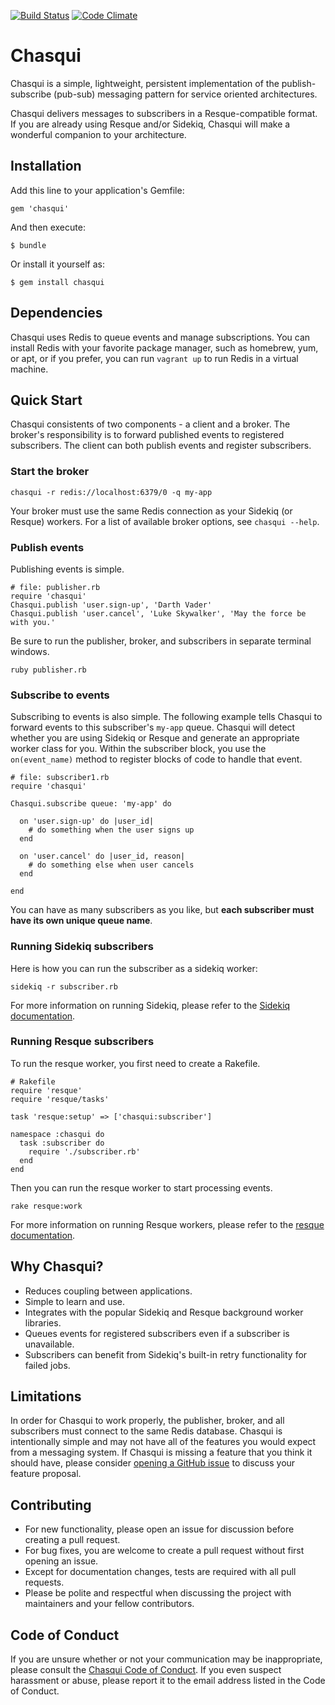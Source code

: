 [![Build Status](https://travis-ci.org/jbgo/chasqui.svg?branch=master)](https://travis-ci.org/jbgo/chasqui)
[![Code Climate](https://codeclimate.com/github/jbgo/chasqui/badges/gpa.svg)](https://codeclimate.com/github/jbgo/chasqui)

# Chasqui

Chasqui is a simple, lightweight, persistent implementation of the publish-subscribe (pub-sub)
messaging pattern for service oriented architectures.

Chasqui delivers messages to subscribers in a Resque-compatible format. If you are already
using Resque and/or Sidekiq, Chasqui will make a wonderful companion to your architecture.

## Installation

Add this line to your application's Gemfile:

    gem 'chasqui'

And then execute:

    $ bundle

Or install it yourself as:

    $ gem install chasqui

## Dependencies

Chasqui uses Redis to queue events and manage subscriptions. You can install
Redis with your favorite package manager, such as homebrew, yum, or apt, or if
you prefer, you can run `vagrant up` to run Redis in a virtual machine.

## Quick Start

Chasqui consistents of two components - a client and a broker. The broker's
responsibility is to forward published events to registered subscribers. The
client can both publish events and register subscribers.

### Start the broker

    chasqui -r redis://localhost:6379/0 -q my-app

Your broker must use the same Redis connection as your Sidekiq (or Resque)
workers. For a list of available broker options, see `chasqui --help`.

### Publish events

Publishing events is simple.

    # file: publisher.rb
    require 'chasqui'
    Chasqui.publish 'user.sign-up', 'Darth Vader'
    Chasqui.publish 'user.cancel', 'Luke Skywalker', 'May the force be with you.'

Be sure to run the publisher, broker, and subscribers in separate terminal
windows.

    ruby publisher.rb

### Subscribe to events

Subscribing to events is also simple. The following example tells Chasqui to
forward events to this subscriber's `my-app` queue. Chasqui will detect whether
you are using Sidekiq or Resque and generate an appropriate worker class for you.
Within the subscriber block, you use the `on(event_name)` method to register blocks
of code to handle that event.

    # file: subscriber1.rb
    require 'chasqui'

    Chasqui.subscribe queue: 'my-app' do

      on 'user.sign-up' do |user_id|
        # do something when the user signs up
      end

      on 'user.cancel' do |user_id, reason|
        # do something else when user cancels
      end

    end

You can have as many subscribers as you like, but __each subscriber must have
its own unique queue name__.

### Running Sidekiq subscribers

Here is how you can run the subscriber as a sidekiq worker:

    sidekiq -r subscriber.rb

For more information on running Sidekiq, please refer to the [Sidekiq documentation](https://github.com/mperham/sidekiq).

### Running Resque subscribers

To run the resque worker, you first need to create a Rakefile.

    # Rakefile
    require 'resque'
    require 'resque/tasks'

    task 'resque:setup' => ['chasqui:subscriber']

    namespace :chasqui do
      task :subscriber do
        require './subscriber.rb'
      end
    end

Then you can run the resque worker to start processing events.

    rake resque:work

For more information on running Resque workers, please refer to the [resque documentation](https://github.com/resque/resque).

## Why Chasqui?

* Reduces coupling between applications.
* Simple to learn and use.
* Integrates with the popular Sidekiq and Resque background worker libraries.
* Queues events for registered subscribers even if a subscriber is unavailable.
* Subscribers can benefit from Sidekiq's built-in retry functionality for failed jobs.

## Limitations

In order for Chasqui to work properly, the publisher, broker, and all
subscribers must connect to the same Redis database. Chasqui is intentionally
simple and may not have all of the features you would expect from a messaging
system. If Chasqui is missing a feature that you think it should have, please
consider [opening a GitHub issue](https://github.com/jbgo/chasqui/issues/new) to
discuss your feature proposal. 

## Contributing

* For new functionality, please open an issue for discussion before creating a pull request.
* For bug fixes, you are welcome to create a pull request without first opening an issue.
* Except for documentation changes, tests are required with all pull requests.
* Please be polite and respectful when discussing the project with maintainers and your fellow contributors.

## Code of Conduct

If you are unsure whether or not your communication may be inappropriate, please consult the [Chasqui Code of Conduct](code-of-conduct.md).
If you even suspect harassment or abuse, please report it to the email address listed in the Code of Conduct.
